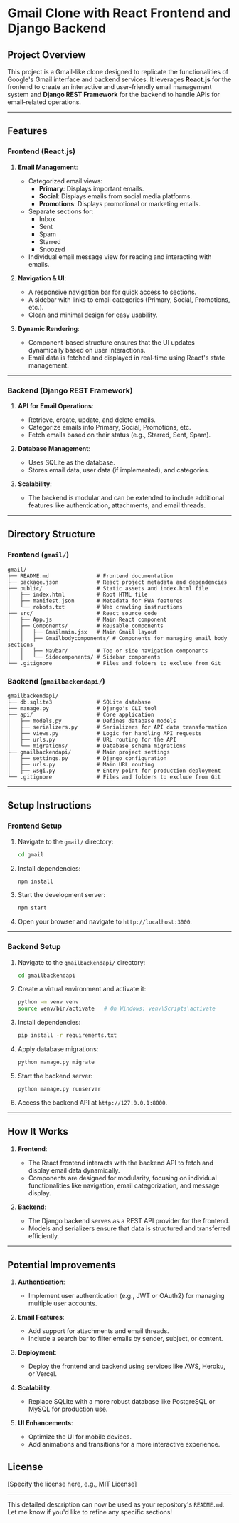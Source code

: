 # Gmail Clone with React Frontend and Django Backend

## **Project Overview**

This project is a Gmail-like clone designed to replicate the functionalities of Google's Gmail interface and backend services. 
It leverages **React.js** for the frontend to create an interactive and user-friendly email management system and **Django REST Framework** for the backend to handle APIs for email-related operations.

---

## **Features**

### **Frontend (React.js)**

1. **Email Management**:
   - Categorized email views:
     - **Primary**: Displays important emails.
     - **Social**: Displays emails from social media platforms.
     - **Promotions**: Displays promotional or marketing emails.
   - Separate sections for:
     - Inbox
     - Sent
     - Spam
     - Starred
     - Snoozed
   - Individual email message view for reading and interacting with emails.

2. **Navigation & UI**:
   - A responsive navigation bar for quick access to sections.
   - A sidebar with links to email categories (Primary, Social, Promotions, etc.).
   - Clean and minimal design for easy usability.

3. **Dynamic Rendering**:
   - Component-based structure ensures that the UI updates dynamically based on user interactions.
   - Email data is fetched and displayed in real-time using React's state management.

---

### **Backend (Django REST Framework)**

1. **API for Email Operations**:
   - Retrieve, create, update, and delete emails.
   - Categorize emails into Primary, Social, Promotions, etc.
   - Fetch emails based on their status (e.g., Starred, Sent, Spam).

2. **Database Management**:
   - Uses SQLite as the database.
   - Stores email data, user data (if implemented), and categories.

3. **Scalability**:
   - The backend is modular and can be extended to include additional features like authentication, attachments, and email threads.

---

## **Directory Structure**

### **Frontend (`gmail/`)**
```
gmail/
├── README.md               # Frontend documentation
├── package.json            # React project metadata and dependencies
├── public/                 # Static assets and index.html file
│   ├── index.html          # Root HTML file
│   ├── manifest.json       # Metadata for PWA features
│   └── robots.txt          # Web crawling instructions
├── src/                    # React source code
│   ├── App.js              # Main React component
│   ├── Components/         # Reusable components
│   │   ├── Gmailmain.jsx   # Main Gmail layout
│   │   ├── Gmailbodycomponents/ # Components for managing email body sections
│   │   ├── Navbar/         # Top or side navigation components
│   │   └── Sidecomponents/ # Sidebar components
└── .gitignore              # Files and folders to exclude from Git
```

### **Backend (`gmailbackendapi/`)**
```
gmailbackendapi/
├── db.sqlite3              # SQLite database
├── manage.py               # Django's CLI tool
├── api/                    # Core application
│   ├── models.py           # Defines database models
│   ├── serializers.py      # Serializers for API data transformation
│   ├── views.py            # Logic for handling API requests
│   ├── urls.py             # URL routing for the API
│   └── migrations/         # Database schema migrations
├── gmailbackendapi/        # Main project settings
│   ├── settings.py         # Django configuration
│   ├── urls.py             # Main URL routing
│   ├── wsgi.py             # Entry point for production deployment
└── .gitignore              # Files and folders to exclude from Git
```

---

## **Setup Instructions**

### **Frontend Setup**
1. Navigate to the `gmail/` directory:
   ```bash
   cd gmail
   ```
2. Install dependencies:
   ```bash
   npm install
   ```
3. Start the development server:
   ```bash
   npm start
   ```
4. Open your browser and navigate to `http://localhost:3000`.

---

### **Backend Setup**
1. Navigate to the `gmailbackendapi/` directory:
   ```bash
   cd gmailbackendapi
   ```
2. Create a virtual environment and activate it:
   ```bash
   python -m venv venv
   source venv/bin/activate   # On Windows: venv\Scripts\activate
   ```
3. Install dependencies:
   ```bash
   pip install -r requirements.txt
   ```
4. Apply database migrations:
   ```bash
   python manage.py migrate
   ```
5. Start the backend server:
   ```bash
   python manage.py runserver
   ```
6. Access the backend API at `http://127.0.0.1:8000`.

---

## **How It Works**

1. **Frontend**:
   - The React frontend interacts with the backend API to fetch and display email data dynamically.
   - Components are designed for modularity, focusing on individual functionalities like navigation, email categorization, and message display.

2. **Backend**:
   - The Django backend serves as a REST API provider for the frontend.
   - Models and serializers ensure that data is structured and transferred efficiently.

---

## **Potential Improvements**

1. **Authentication**:
   - Implement user authentication (e.g., JWT or OAuth2) for managing multiple user accounts.

2. **Email Features**:
   - Add support for attachments and email threads.
   - Include a search bar to filter emails by sender, subject, or content.

3. **Deployment**:
   - Deploy the frontend and backend using services like AWS, Heroku, or Vercel.

4. **Scalability**:
   - Replace SQLite with a more robust database like PostgreSQL or MySQL for production use.

5. **UI Enhancements**:
   - Optimize the UI for mobile devices.
   - Add animations and transitions for a more interactive experience.


## **License**
[Specify the license here, e.g., MIT License]

---

This detailed description can now be used as your repository's `README.md`. Let me know if you'd like to refine any specific sections!
